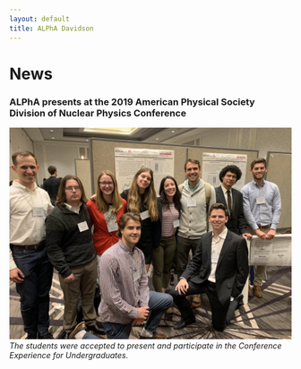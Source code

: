 ```yaml
---
layout: default
title: ALPhA Davidson
---
```


# News


### ALPhA presents at the 2019 American Physical Society Division of Nuclear Physics Conference

![ALPhA DNP 2019](images/DNP2019_ALPhA.jpg)
*The students were accepted to present and participate in the Conference Experience for Undergraduates.*
